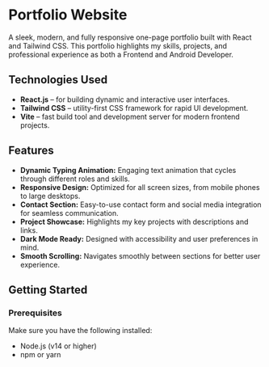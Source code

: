 # Portfolio Website

A sleek, modern, and fully responsive one-page portfolio built with React and Tailwind CSS. This portfolio highlights my skills, projects, and professional experience as both a Frontend and Android Developer.

## Technologies Used

- **React.js** – for building dynamic and interactive user interfaces.
- **Tailwind CSS** – utility-first CSS framework for rapid UI development.
- **Vite** – fast build tool and development server for modern frontend projects.

## Features

- **Dynamic Typing Animation:** Engaging text animation that cycles through different roles and skills.
- **Responsive Design:** Optimized for all screen sizes, from mobile phones to large desktops.
- **Contact Section:** Easy-to-use contact form and social media integration for seamless communication.
- **Project Showcase:** Highlights my key projects with descriptions and links.
- **Dark Mode Ready:** Designed with accessibility and user preferences in mind.
- **Smooth Scrolling:** Navigates smoothly between sections for better user experience.

## Getting Started

### Prerequisites

Make sure you have the following installed:

- Node.js (v14 or higher)
- npm or yarn

